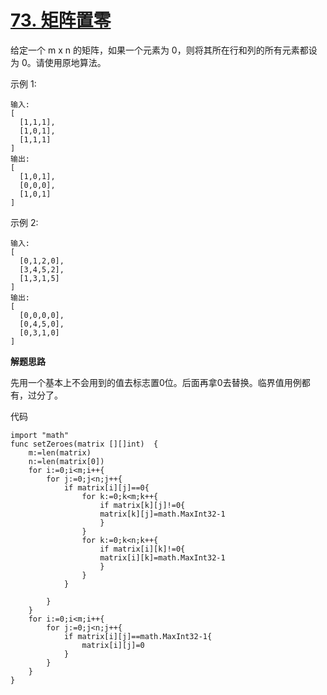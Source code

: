 # [73. 矩阵置零](https://leetcode-cn.com/problems/set-matrix-zeroes/)
给定一个 m x n 的矩阵，如果一个元素为 0，则将其所在行和列的所有元素都设为 0。请使用原地算法。

示例 1:

```
输入: 
[
  [1,1,1],
  [1,0,1],
  [1,1,1]
]
输出: 
[
  [1,0,1],
  [0,0,0],
  [1,0,1]
]
```
示例 2:

```
输入: 
[
  [0,1,2,0],
  [3,4,5,2],
  [1,3,1,5]
]
输出: 
[
  [0,0,0,0],
  [0,4,5,0],
  [0,3,1,0]
]
```

**解题思路**

先用一个基本上不会用到的值去标志置0位。后面再拿0去替换。临界值用例都有，过分了。

代码

```
import "math"
func setZeroes(matrix [][]int)  {
    m:=len(matrix)
    n:=len(matrix[0])
    for i:=0;i<m;i++{
        for j:=0;j<n;j++{
            if matrix[i][j]==0{
                for k:=0;k<m;k++{
                    if matrix[k][j]!=0{
                    matrix[k][j]=math.MaxInt32-1
                    }
                }
                for k:=0;k<n;k++{
                    if matrix[i][k]!=0{
                    matrix[i][k]=math.MaxInt32-1
                    }
                }
            }
            
        }
    }
    for i:=0;i<m;i++{
        for j:=0;j<n;j++{
            if matrix[i][j]==math.MaxInt32-1{
                matrix[i][j]=0
            }
        }
    }
}
```